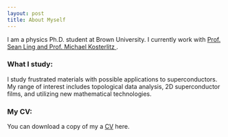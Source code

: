 ```yaml
---
layout: post
title: About Myself
---
```


I am a physics Ph.D. student at Brown University. I currently work with <a href="https://sites.brown.edu/ling-lab/">Prof. Sean Ling and Prof. Michael Kosterlitz </a>.
### What I study:
I study frustrated materials with possible applications to superconductors.  My range of interest includes topological data analysis, 2D superconductor films, and utilizing new mathematical technologies.  
### My CV:
You can download a copy of my a <a href="./Resume_AG__Dec_2023_Update_%20(4).pdf">CV</a> here.
